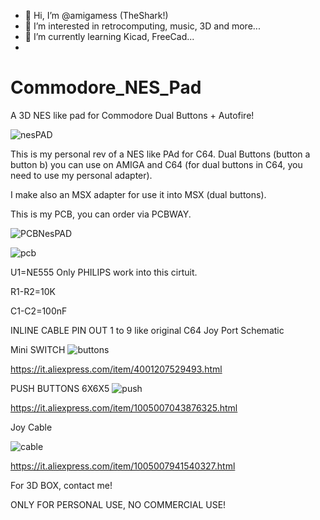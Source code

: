 - 👋 Hi, I’m @amigamess (TheShark!)
- 👀 I’m interested in retrocomputing, music, 3D and more...
- 🌱 I’m currently learning Kicad, FreeCad...
- 
# Commodore_NES_Pad
A 3D NES like pad for Commodore Dual Buttons + Autofire!

![nesPAD](https://github.com/user-attachments/assets/cdfcb489-d0ae-49f6-bf2f-f40ce70fc11a)

This is my personal rev of a NES like PAd for C64. 
Dual Buttons (button a button b) you can use on AMIGA and C64 (for dual buttons in C64, you need to use my personal adapter).

I make also an MSX adapter for use it into MSX (dual buttons).

This is my PCB, you can order via PCBWAY.

![PCBNesPAD](https://github.com/user-attachments/assets/7ab0d6a4-e32f-49d2-abbd-120b9159cf05)

![pcb](https://github.com/user-attachments/assets/497b510f-aaac-4276-b87a-ad5f9f68075a)

U1=NE555 Only PHILIPS work into this cirtuit.

R1-R2=10K

C1-C2=100nF

INLINE CABLE PIN OUT 1 to 9 like original C64 Joy Port Schematic

Mini SWITCH
![buttons](https://github.com/user-attachments/assets/ba3c8c8d-bd2d-47fd-bc37-4d4de9f911fc)

https://it.aliexpress.com/item/4001207529493.html

PUSH BUTTONS 6X6X5
![push](https://github.com/user-attachments/assets/5e4249b4-99ae-4bf1-986d-abc3814cc963)

https://it.aliexpress.com/item/1005007043876325.html

Joy Cable

![cable](https://github.com/user-attachments/assets/5c71e6b4-157e-4e3c-aa9a-462646780840)

https://it.aliexpress.com/item/1005007941540327.html


For 3D BOX, contact me!



ONLY FOR PERSONAL USE, NO COMMERCIAL USE!










